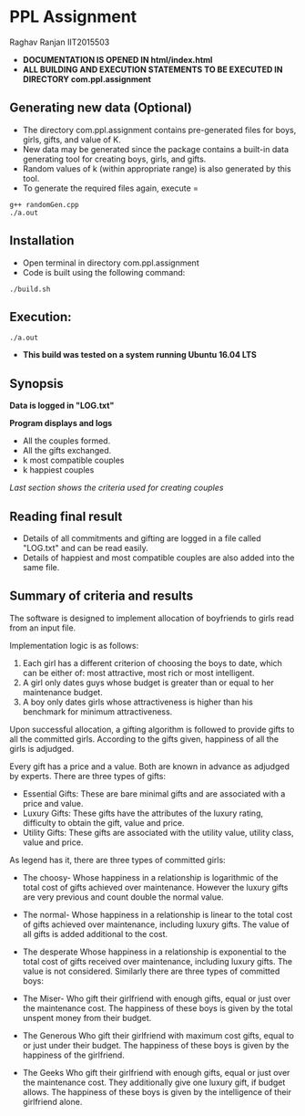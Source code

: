 
PPL Assignment                       
==============

Raghav Ranjan
IIT2015503

* **DOCUMENTATION IS OPENED IN html/index.html**
* **ALL BUILDING AND EXECUTION STATEMENTS TO BE EXECUTED IN DIRECTORY com.ppl.assignment**

Generating new data (Optional) 
-------------------------------
* The directory com.ppl.assignment contains pre-generated files for boys, girls, gifts, and value of K.
* New data may be generated since the package contains a built-in data generating tool for creating boys, girls, and gifts.
* Random values of k (within appropriate range) is also generated by this tool.
* To generate the required files again, execute =

~~~~~~~~~~~~~~~~~{.sh}
g++ randomGen.cpp
./a.out
~~~~~~~~~~~~~~~~~

Installation
------------
* Open terminal in directory com.ppl.assignment
* Code is built using the following command: 

~~~~~~~~~~{.sh}
./build.sh
~~~~~~~~~~

Execution:
----------

~~~~~~~{.sh}
./a.out
~~~~~~~



* **This build was tested on a system running Ubuntu 16.04 LTS**



Synopsis
---------


**Data is logged in "LOG.txt"**

**Program displays and logs**

* All the couples formed.
* All the gifts exchanged.
* k most compatible couples
* k happiest couples

*Last section shows the criteria used for creating couples*





Reading final result
--------------------

* Details of all commitments and gifting are logged in a file called "LOG.txt" and can be read easily.
* Details of happiest and most compatible couples are also added into the same file.




Summary of criteria and results
---------------------------------

The software is designed to implement allocation of boyfriends to girls read from an input file. 

Implementation logic is as follows:
1) Each girl has a different criterion of choosing the boys to date, which can be either of: most attractive, most rich or most
intelligent.
2) A girl only dates guys whose budget is greater than or equal to her maintenance budget.
3) A boy only dates girls whose attractiveness is higher than his benchmark for minimum attractiveness.

Upon successful allocation, a gifting algorithm is followed to provide gifts to all the committed girls. According to the gifts given, happiness of all the girls is adjudged.

Every gift has a price and a value. Both are known in advance as adjudged by experts. There are three types
of gifts:

* Essential Gifts: These are bare minimal gifts and are associated with a price and value.
* Luxury Gifts: These gifts have the attributes of the luxury rating, difficulty to obtain the gift, value and price.
* Utility Gifts: These gifts are associated with the utility value, utility class, value and price.

As legend has it, there are three types of committed girls:


* The choosy-
Whose happiness in a relationship is logarithmic of the total cost of gifts achieved over
maintenance. However the luxury gifts are very previous and count double the normal value.
* The normal-
Whose happiness in a relationship is linear to the total cost of gifts achieved over maintenance,
including luxury gifts. The value of all gifts is added additional to the cost.
* The desperate
Whose happiness in a relationship is exponential to the total cost of gifts received over
maintenance, including luxury gifts. The value is not considered.
Similarly there are three types of committed boys:

* The Miser-
Who gift their girlfriend with enough gifts, equal or just over the maintenance cost. The happiness
of these boys is given by the total unspent money from their budget.
* The Generous
Who gift their girlfriend with maximum cost gifts, equal to or just under their budget. The
happiness of these boys is given by the happiness of the girlfriend.
* The Geeks
Who gift their girlfriend with enough gifts, equal or just over the maintenance cost. They
additionally give one luxury gift, if budget allows. The happiness of these boys is given by the intelligence
of their girlfriend alone.

